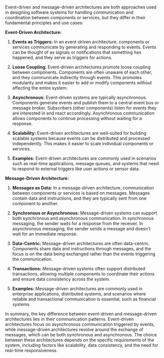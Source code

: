 Event-driven and message-driven architectures are both approaches used in designing software systems for handling communication and coordination between components or services, but they differ in their fundamental principles and use cases:

**Event-Driven Architecture:**

1. **Events as Triggers:** In an event-driven architecture, components or services communicate by generating and responding to events. Events can be thought of as signals or notifications that something has happened, and they serve as triggers for actions.
    
2. **Loose Coupling:** Event-driven architectures promote loose coupling between components. Components are often unaware of each other, and they communicate indirectly through events. This promotes modularity and makes it easier to add or modify components without affecting the entire system.
    
3. **Asynchronous:** Event-driven systems are typically asynchronous. Components generate events and publish them to a central event bus or message broker. Subscribers (other components) listen for events they are interested in and react accordingly. Asynchronous communication allows components to continue processing without waiting for a response.
    
4. **Scalability:** Event-driven architectures are well-suited for building scalable systems because events can be distributed and processed independently. This makes it easier to scale individual components or services.
    
5. **Examples:** Event-driven architectures are commonly used in scenarios such as real-time applications, message queues, and systems that need to respond to external triggers like user actions or sensor data.
    

**Message-Driven Architecture:**

1. **Messages as Data:** In a message-driven architecture, communication between components or services is based on messages. Messages contain data and instructions, and they are typically sent from one component to another.
    
2. **Synchronous or Asynchronous:** Message-driven systems can support both synchronous and asynchronous communication. In synchronous messaging, the sender waits for a response from the receiver. In asynchronous messaging, the sender sends a message and doesn't wait for an immediate response.
    
3. **Data-Centric:** Message-driven architectures are often data-centric. Components share data and instructions through messages, and the focus is on the data being exchanged rather than the events triggering the communication.
    
4. **Transactions:** Message-driven systems often support distributed transactions, allowing multiple components to coordinate their actions and ensure data consistency across the system.
    
5. **Examples:** Message-driven architectures are commonly used in enterprise applications, distributed systems, and scenarios where reliable and transactional communication is essential, such as financial systems.
    

In summary, the key difference between event-driven and message-driven architectures lies in their communication patterns. Event-driven architectures focus on asynchronous communication triggered by events, while message-driven architectures revolve around the exchange of messages, which can be both synchronous and asynchronous. The choice between these architectures depends on the specific requirements of the system, including factors like scalability, data consistency, and the need for real-time responsiveness.